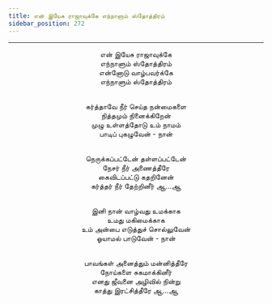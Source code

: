 ```yaml
---
title: என் இயேசு ராஜாவுக்கே எந்நாளும் ஸ்தோத்திரம்
sidebar_position: 272
---
```


---
<center>
என் இயேசு ராஜாவுக்கே<br/>
எந்நாளும் ஸ்தோத்திரம்<br/>
என்னோடு வாழ்பவர்க்கே<br/>
எந்நாளும் ஸ்தோத்திரம்<br/><br/>

கர்த்தாவே நீர் செய்த நன்மைகளை<br/>
நித்தமும் நினைக்கிறேன்<br/>
முழு உள்ளத்தோடு உம் நாமம்<br/>
பாடிப் புகழுவேன் - நான்<br/><br/>

நெருக்கப்பட்டேன் தள்ளப்பட்டேன்<br/>
நேசர் நீர் அணைத்தீரே<br/>
கைவிடப்பட்டு கதறினேன்<br/>
கர்த்தர் நீர் தேற்றினீர் ஆ...ஆ<br/><br/>

இனி நான் வாழ்வது உமக்காக<br/>
உமது மகிமைக்காக<br/>
உம் அன்பை எடுத்துச் சொல்லுவேன்<br/>
ஓயாமல் பாடுவேன் - நான்<br/><br/>

பாவங்கள் அனைத்தும் மன்னித்தீரே<br/>
நோய்களை சுகமாக்கினீர்<br/>
எனது ஜீவனை அழிவில் நின்று<br/>
காத்து இரட்சித்தீரே ஆ...ஆ
</center>